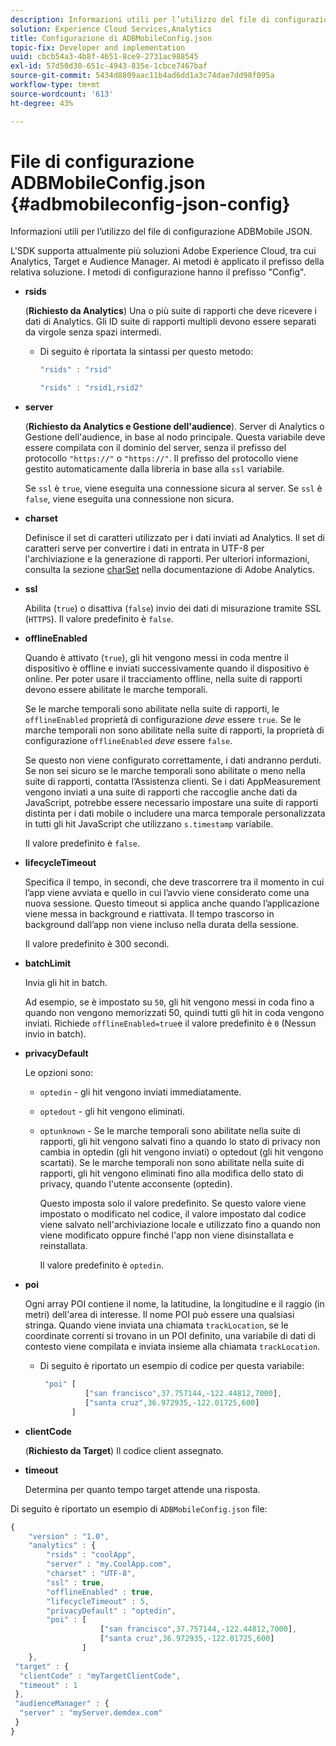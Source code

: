```yaml
---
description: Informazioni utili per l’utilizzo del file di configurazione ADBMobile JSON.
solution: Experience Cloud Services,Analytics
title: Configurazione di ADBMobileConfig.json
topic-fix: Developer and implementation
uuid: cbcb54a3-4b8f-4651-8ce9-2731ac988545
exl-id: 57d50d30-651c-4943-835e-1cbce7467baf
source-git-commit: 5434d8809aac11b4ad6dd1a3c74dae7dd98f095a
workflow-type: tm+mt
source-wordcount: '613'
ht-degree: 43%

---
```


# File di configurazione ADBMobileConfig.json {#adbmobileconfig-json-config}

Informazioni utili per l’utilizzo del file di configurazione ADBMobile JSON.

L&#39;SDK supporta attualmente più soluzioni Adobe Experience Cloud, tra cui Analytics, Target e Audience Manager. Ai metodi è applicato il prefisso della relativa soluzione. I metodi di configurazione hanno il prefisso &quot;Config&quot;.

* **rsids**

   (**Richiesto da Analytics**) Una o più suite di rapporti che deve ricevere i dati di Analytics. Gli ID suite di rapporti multipli devono essere separati da virgole senza spazi intermedi.

   * Di seguito è riportata la sintassi per questo metodo:

      ```js
      "rsids" : "rsid"
      ```

      ```js
      "rsids" : "rsid1,rsid2"
      ```

* **server**

   (**Richiesto da Analytics e Gestione dell&#39;audience**). Server di Analytics o Gestione dell&#39;audience, in base al nodo principale. Questa variabile deve essere compilata con il dominio del server, senza il prefisso del protocollo `"https://"` o `"https://"`. Il prefisso del protocollo viene gestito automaticamente dalla libreria in base alla `ssl` variabile.

   Se `ssl` è `true`, viene eseguita una connessione sicura al server. Se `ssl` è `false`, viene eseguita una connessione non sicura.

* **charset**

   Definisce il set di caratteri utilizzato per i dati inviati ad Analytics. Il set di caratteri serve per convertire i dati in entrata in UTF-8 per l&#39;archiviazione e la generazione di rapporti. Per ulteriori informazioni, consulta la sezione [charSet](https://experienceleague.adobe.com/docs/analytics/implementation/vars/config-vars/charset.html?lang=it) nella documentazione di Adobe Analytics.

* **ssl**

   Abilita (`true`) o disattiva (`false`) invio dei dati di misurazione tramite SSL (`HTTPS`). Il valore predefinito è `false`.

* **offlineEnabled**

   Quando è attivato (`true`), gli hit vengono messi in coda mentre il dispositivo è offline e inviati successivamente quando il dispositivo è online. Per poter usare il tracciamento offline, nella suite di rapporti devono essere abilitate le marche temporali.

   Se le marche temporali sono abilitate nella suite di rapporti, le `offlineEnabled` proprietà di configurazione *deve* essere `true`. Se le marche temporali non sono abilitate nella suite di rapporti, la proprietà di configurazione `offlineEnabled` *deve* essere `false`.

   Se questo non viene configurato correttamente, i dati andranno perduti. Se non sei sicuro se le marche temporali sono abilitate o meno nella suite di rapporti, contatta l’Assistenza clienti. Se i dati AppMeasurement vengono inviati a una suite di rapporti che raccoglie anche dati da JavaScript, potrebbe essere necessario impostare una suite di rapporti distinta per i dati mobile o includere una marca temporale personalizzata in tutti gli hit JavaScript che utilizzano `s.timestamp` variabile.

   Il valore predefinito è `false`.

* **lifecycleTimeout**

   Specifica il tempo, in secondi, che deve trascorrere tra il momento in cui l’app viene avviata e quello in cui l’avvio viene considerato come una nuova sessione. Questo timeout si applica anche quando l’applicazione viene messa in background e riattivata. Il tempo trascorso in background dall’app non viene incluso nella durata della sessione.

   Il valore predefinito è 300 secondi.

* **batchLimit**

   Invia gli hit in batch.

   Ad esempio, se è impostato su `50`, gli hit vengono messi in coda fino a quando non vengono memorizzati 50, quindi tutti gli hit in coda vengono inviati. Richiede `offlineEnabled=true`e il valore predefinito è `0` (Nessun invio in batch).

* **privacyDefault**

   Le opzioni sono:

   * `optedin` - gli hit vengono inviati immediatamente.
   * `optedout` - gli hit vengono eliminati.
   * `optunknown` - Se le marche temporali sono abilitate nella suite di rapporti, gli hit vengono salvati fino a quando lo stato di privacy non cambia in optedin (gli hit vengono inviati) o optedout (gli hit vengono scartati). Se le marche temporali non sono abilitate nella suite di rapporti, gli hit vengono eliminati fino alla modifica dello stato di privacy, quando l&#39;utente acconsente (optedin).

      Questo imposta solo il valore predefinito. Se questo valore viene impostato o modificato nel codice, il valore impostato dal codice viene salvato nell&#39;archiviazione locale e utilizzato fino a quando non viene modificato oppure finché l&#39;app non viene disinstallata e reinstallata.

      Il valore predefinito è `optedin`.

* **poi**

   Ogni array POI contiene il nome, la latitudine, la longitudine e il raggio (in metri) dell&#39;area di interesse. Il nome POI può essere una qualsiasi stringa. Quando viene inviata una chiamata `trackLocation`, se le coordinate correnti si trovano in un POI definito, una variabile di dati di contesto viene compilata e inviata insieme alla chiamata `trackLocation`.

   * Di seguito è riportato un esempio di codice per questa variabile:

      ```js
       "poi" [ 
                ["san francisco",37.757144,-122.44812,7000], 
                ["santa cruz",36.972935,-122.01725,600] 
             ]
      ```

* **clientCode**

   (**Richiesto da Target**) Il codice client assegnato.

* **timeout**

   Determina per quanto tempo target attende una risposta.

Di seguito è riportato un esempio di `ADBMobileConfig.json` file:

```js
{ 
    "version" : "1.0",
    "analytics" : {
        "rsids" : "coolApp",
        "server" : "my.CoolApp.com",
        "charset" : "UTF-8",
        "ssl" : true,
        "offlineEnabled" : true,
        "lifecycleTimeout" : 5,
        "privacyDefault" : "optedin",
        "poi" : [ 
                    ["san francisco",37.757144,-122.44812,7000],
                    ["santa cruz",36.972935,-122.01725,600]
                ]
    },
 "target" : {
  "clientCode" : "myTargetClientCode",
  "timeout" : 1
 },
 "audienceManager" : {
  "server" : "myServer.demdex.com"
 }
}
```
